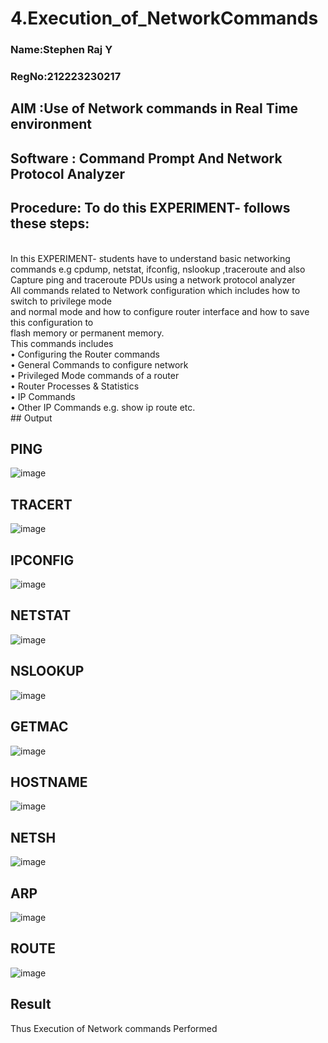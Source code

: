 # 4.Execution_of_NetworkCommands

### Name:Stephen Raj Y
### RegNo:212223230217

## AIM :Use of Network commands in Real Time environment
## Software : Command Prompt And Network Protocol Analyzer
## Procedure: To do this EXPERIMENT- follows these steps:
<BR>
In this EXPERIMENT- students have to understand basic networking commands e.g cpdump, netstat, ifconfig, nslookup ,traceroute and also Capture ping and traceroute PDUs using a network protocol analyzer 
<BR>
All commands related to Network configuration which includes how to switch to privilege mode
<BR>
and normal mode and how to configure router interface and how to save this configuration to
<BR>
flash memory or permanent memory.
<BR>
This commands includes
<BR>
• Configuring the Router commands
<BR>
• General Commands to configure network
<BR>
• Privileged Mode commands of a router 
<BR>
• Router Processes & Statistics
<BR>
• IP Commands
<BR>
• Other IP Commands e.g. show ip route etc.
<BR>
## Output

## PING
![image](https://github.com/user-attachments/assets/999c4ba9-e12c-4735-87ec-29a19c12de1a)
## TRACERT
![image](https://github.com/user-attachments/assets/92a955a9-4165-4d84-ad9a-e662f70bb40b)
## IPCONFIG
![image](https://github.com/user-attachments/assets/e6820cee-d431-4393-b435-471655fcac12)
## NETSTAT
![image](https://github.com/user-attachments/assets/cadb99f5-081d-4fc0-99ed-ed878242bbeb)
## NSLOOKUP
![image](https://github.com/user-attachments/assets/462a7d9c-cbdf-44a1-be2c-cc2690326c37)
## GETMAC
![image](https://github.com/user-attachments/assets/6c4b3649-d494-4305-a57c-c7131fe02f37)
## HOSTNAME
![image](https://github.com/user-attachments/assets/0d7954d3-b928-473c-8c8e-c661f5bc9bca)
## NETSH
![image](https://github.com/user-attachments/assets/15c65e56-b4fa-4e83-b5d0-8467f902c57b)
## ARP
![image](https://github.com/user-attachments/assets/dbc1b37c-302e-4408-acac-1e624bd19c1f)
## ROUTE
![image](https://github.com/user-attachments/assets/07d83364-b956-4367-b009-8204d14af49b)








## Result
Thus Execution of Network commands Performed 




